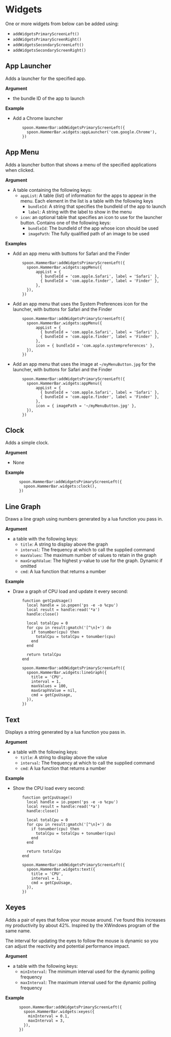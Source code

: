 # Widgets

One or more widgets from below can be added using:

- `addWidgetsPrimaryScreenLeft()`
- `addWidgetsPrimaryScreenRight()`
- `addWidgetsSecondaryScreenLeft()`
- `addWidgetsSecondaryScreenRight()`

## App Launcher

Adds a launcher for the specified app.

**Argument**

- the bundle ID of the app to launch

**Example**

- Add a Chrome launcher

          spoon.HammerBar:addWidgetsPrimaryScreenLeft({
            spoon.HammerBar.widgets:appLauncher('com.google.Chrome'),
          })

## App Menu

Adds a launcher button that shows a menu of the specified applications when clicked.

**Argument**

- A table containing the following keys:
  - `appList`: A table (list) of information for the apps to appear in the menu.
    Each element in the list is a table with the following keys
    - `bundleId`: A string that specifies the bundleId of the app to launch
    - `label`: A string with the label to show in the menu
  - `icon`: an optional table that specifies an icon to use for the launcher button.
    Contains one of the following keys:
    - `bundleId`: The bundleId of the app whose icon should be used
    - `imagePath`: The fully qualified path of an image to be used

**Examples**

- Add an app menu with buttons for Safari and the Finder

          spoon.HammerBar:addWidgetsPrimaryScreenLeft({
            spoon.HammerBar.widgets:appMenu({
                appList = {
                  { bundleId = 'com.apple.Safari', label = 'Safari' },
                  { bundleId = 'com.apple.finder', label = 'Finder' },
                },
            }),
          })

- Add an app menu that uses the System Preferences icon for the launcher, with buttons for Safari and the Finder

          spoon.HammerBar:addWidgetsPrimaryScreenLeft({
            spoon.HammerBar.widgets:appMenu({
                appList = {
                  { bundleId = 'com.apple.Safari', label = 'Safari' },
                  { bundleId = 'com.apple.finder', label = 'Finder' },
                },
                icon = { bundleId = 'com.apple.systempreferences' },
            }),
          })

- Add an app menu that uses the image at `~/myMenuButton.jpg` for the launcher, with buttons for Safari and the Finder

          spoon.HammerBar:addWidgetsPrimaryScreenLeft({
            spoon.HammerBar.widgets:appMenu({
                appList = {
                  { bundleId = 'com.apple.Safari', label = 'Safari' },
                  { bundleId = 'com.apple.finder', label = 'Finder' },
                },
                icon = { imagePath = '~/myMenuButton.jpg' },
            }),
          })

## Clock

Adds a simple clock.

**Argument**

- None

**Example**

          spoon.HammerBar:addWidgetsPrimaryScreenLeft({
            spoon.HammerBar.widgets:clock(),
          })

## Line Graph

Draws a line graph using numbers generated by a lua function you pass in.

**Argument**

- a table with the following keys:
  - `title`: A string to display above the graph
  - `interval`: The frequency at which to call the supplied command
  - `maxValues`: The maximum number of values to retain in the graph
  - `maxGraphValue`: The highest y-value to use for the graph. Dynamic if omitted
  - `cmd`: A lua function that returns a number

**Example**

- Draw a graph of CPU load and update it every second:

          function getCpuUsage()
            local handle = io.popen('ps -e -o %cpu')
            local result = handle:read('*a')
            handle:close()

            local totalCpu = 0
            for cpu in result:gmatch('[^\n]+') do
              if tonumber(cpu) then
                totalCpu = totalCpu + tonumber(cpu)
              end
            end

            return totalCpu
          end

          spoon.HammerBar:addWidgetsPrimaryScreenLeft({
            spoon.HammerBar.widgets:lineGraph({
              title = 'CPU',
              interval = 1,
              maxValues = 100,
              maxGraphValue = nil,
              cmd = getCpuUsage,
            }),
          })

## Text

Displays a string generated by a lua function you pass in.

**Argument**

- a table with the following keys:
  - `title`: A string to display above the value
  - `interval`: The frequency at which to call the supplied command
  - `cmd`: A lua function that returns a number

**Example**

- Show the CPU load every second:

          function getCpuUsage()
            local handle = io.popen('ps -e -o %cpu')
            local result = handle:read('*a')
            handle:close()

            local totalCpu = 0
            for cpu in result:gmatch('[^\n]+') do
              if tonumber(cpu) then
                totalCpu = totalCpu + tonumber(cpu)
              end
            end

            return totalCpu
          end

          spoon.HammerBar:addWidgetsPrimaryScreenLeft({
            spoon.HammerBar.widgets:text({
              title = 'CPU',
              interval = 1,
              cmd = getCpuUsage,
            }),
          })

## Xeyes

Adds a pair of eyes that follow your mouse around. I've found this increases my productivity
by about 42%. Inspired by the XWindows program of the same name.

The interval for updating the eyes to follow the mouse is dynamic so you can adjust
the reactivity and potential performance impact.

**Argument**

- a table with the following keys:
  - `minInterval`: The minimum interval used for the dynamic polling frequency
  - `maxInterval`: The maximum interval used for the dynamic polling frequency

**Example**

          spoon.HammerBar:addWidgetsPrimaryScreenLeft({
            spoon.HammerBar.widgets:xeyes({
              minInterval = 0.1,
              maxInterval = 3,
            }),
          })
